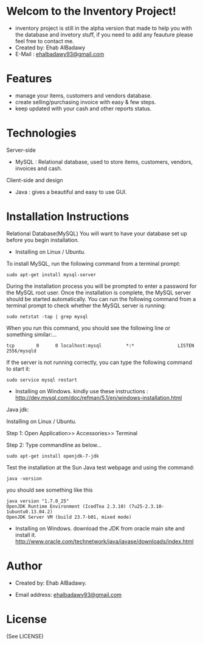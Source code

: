 Welcom to the Inventory Project!
================================

- inventory project is still in the alpha version that made to help you with the database and invetory stuff, if you need to add any feauture please feel free to contact me.
- Created by: Ehab AlBadawy
- E-Mail : ehalbadawy93@gmail.com


Features
=========

- manage your items, customers and vendors database.
- create selling/purchasing invoice with easy & few steps.
- keep updated with your cash and other reports status.

Technologies
============

Server-side
- MySQL : Relational database, used to store items, customers, vendors, invoices and cash.


Client-side and design
- Java : gives a beautiful and easy to use GUI.


Installation Instructions
=========================


Relational Database(MySQL)
You will want to have your database set up before you begin installation.

- Installing on Linux / Ubuntu.

To install MySQL, run the following command from a terminal prompt:

    sudo apt-get install mysql-server

During the installation process you will be prompted to enter a password for the MySQL root user.
Once the installation is complete, the MySQL server should be started automatically. You can run the following command from a terminal prompt to check whether the MySQL server is running:

    sudo netstat -tap | grep mysql

When you run this command, you should see the following line or something similar:...

    tcp        0      0 localhost:mysql         *:*                LISTEN      2556/mysqld

If the server is not running correctly, you can type the following command to start it:

    sudo service mysql restart

- Installing on Windows.
kindly use these instructions : http://dev.mysql.com/doc/refman/5.1/en/windows-installation.html



Java jdk:

Installing on Linux / Ubuntu.

Step 1: Open Application>> Accessories>> Terminal

Step 2: Type commandline as below...

    sudo apt-get install openjdk-7-jdk
    
Test the installation at the Sun Java test webpage and using the command: 

    java -version
     
you should see something like this

    java version "1.7.0_25"
    OpenJDK Runtime Environment (IcedTea 2.3.10) (7u25-2.3.10-1ubuntu0.13.04.2)
    OpenJDK Server VM (build 23.7-b01, mixed mode)


- Installing on Windows.
download the JDK from oracle main site and install it.
http://www.oracle.com/technetwork/java/javase/downloads/index.html

Author
======


- Created by: Ehab AlBadawy.

- Email address: ehalbadawy93@gmail.com

License
=======
(See LICENSE)

